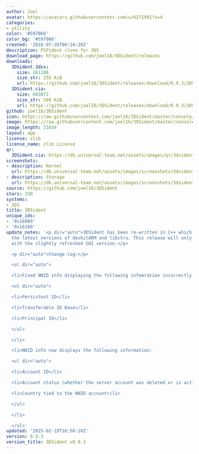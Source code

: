 ```yaml
---
author: Joel
avatar: https://avatars.githubusercontent.com/u/6271991?v=4
categories:
- utility
color: '#597066'
color_bg: '#597066'
created: '2016-07-26T00:16:20Z'
description: PSPident clone for 3DS
download_page: https://github.com/joel16/3DSident/releases
downloads:
  3DSident.3dsx:
    size: 261188
    size_str: 255 KiB
    url: https://github.com/joel16/3DSident/releases/download/0.9.3/3DSident.3dsx
  3DSident.cia:
    size: 603072
    size_str: 588 KiB
    url: https://github.com/joel16/3DSident/releases/download/0.9.3/3DSident.cia
github: joel16/3DSident
icon: https://raw.githubusercontent.com/joel16/3DSident/master/console/res/icon.png
image: https://raw.githubusercontent.com/joel16/3DSident/master/console/res/banner.png
image_length: 21034
layout: app
license: zlib
license_name: zlib License
qr:
  3DSident.cia: https://db.universal-team.net/assets/images/qr/3dsident-cia.png
screenshots:
- description: Kernel
  url: https://db.universal-team.net/assets/images/screenshots/3dsident/kernel.png
- description: Storage
  url: https://db.universal-team.net/assets/images/screenshots/3dsident/storage.png
source: https://github.com/joel16/3DSident
stars: 330
systems:
- 3DS
title: 3DSident
unique_ids:
- '0x16000'
- '0x16100'
update_notes: '<p dir="auto">3DSident has been re-written in C++ which makes use of
  the latest versions of devkitARM and libctru. This release will only be available
  with the slightly refreshed GUI version.</p>

  <p dir="auto">Change-log:</p>

  <ul dir="auto">

  <li>Fixed NNID info displaying the following infomration incorrectly:

  <ul dir="auto">

  <li>Persistent ID</li>

  <li>Transferable ID Base</li>

  <li>Principal ID</li>

  </ul>

  </li>

  <li>NNID info now displays the following information:

  <ul dir="auto">

  <li>Account ID</li>

  <li>Account status (whether the server account was deleted or is active)</li>

  <li>Country tied to the NNID account</li>

  </ul>

  </li>

  </ul>'
updated: '2025-02-19T16:56:10Z'
version: 0.9.3
version_title: 3DSident v0.9.3
---
```

